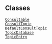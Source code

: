 ## Classes

<a href="../object/Consultable.html#Consultable"
target="main"><code>Consultable</code></a>  
<a href="../object/ConsultTopic.html#ConsultTopic"
target="main"><code>ConsultTopic</code></a>  
<a href="../object/DefaultConsultTopic.html#DefaultConsultTopic"
target="main"><code>DefaultConsultTopic</code></a>  
<a href="../object/TopicDatabase.html#TopicDatabase"
target="main"><code>TopicDatabase</code></a>  
<a href="../object/TopicEntry.html#TopicEntry"
target="main"><code>TopicEntry</code></a>  
